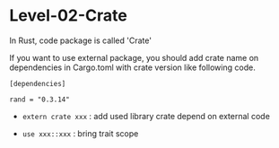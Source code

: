 # Level-02-Crate

In Rust, code package is called 'Crate'

If you want to use external package, you should add crate name on dependencies in Cargo.toml with crate version like following code.

```
[dependencies]

rand = "0.3.14"
```

- `extern crate xxx` : add used library crate depend on external code

- `use xxx::xxx` : bring trait scope 

